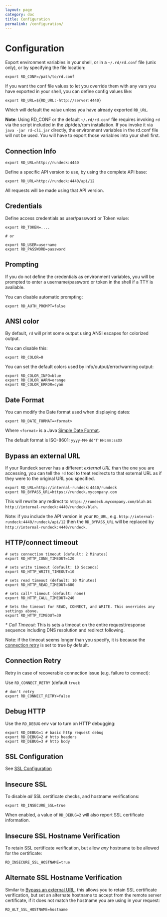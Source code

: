 ```yaml
---
layout: page
category: doc
title: Configuration
permalink: /configuration/
---
```


# Configuration

Export environment variables in your shell, or in a `~/.rd/rd.conf`
file (unix only), or by specifying the file location:

    export RD_CONF=/path/to/rd.conf

If you want the conf file values to let you override them with any vars
you have exported in your shell, you can define config values like:

    export RD_URL=${RD_URL:-http://server:4440}

Which will default the value unless you have already exported `RD_URL`.

**Note**: Using RD_CONF or the default `~/.rd/rd.conf` file requires invoking `rd` via the script included in the zip/deb/rpm installation.  If you invoke it via `java -jar rd-cli.jar` directly, the environment variables in the rd.conf file will not be used.  You will have to export those variables into your shell first.

## Connection Info

	export RD_URL=http://rundeck:4440

Define a specific API version to use, by using the complete API base:

	export RD_URL=http://rundeck:4440/api/12

All requests will be made using that API version.

## Credentials

Define access credentials as user/password or Token value:

	export RD_TOKEN=....

	# or

	export RD_USER=username
	export RD_PASSWORD=password

## Prompting

If you do not define the credentials as environment variables,
you will be prompted to enter a username/password or token in
the shell if a TTY is avaliable.

You can disable automatic prompting:

    export RD_AUTH_PROMPT=false


## ANSI color

By default, `rd` will print some output using ANSI escapes for colorized output.

You can disable this:

    export RD_COLOR=0

You can set the default colors used by info/output/error/warning output:

    export RD_COLOR_INFO=blue
    export RD_COLOR_WARN=orange
    export RD_COLOR_ERROR=cyan

## Date Format

You can modify the Date format used when displaying dates:

	export RD_DATE_FORMAT=<format>

Where `<format>` is a Java [Simple Date Format][].

The default format is ISO-8601: `yyyy-MM-dd'T'HH:mm:ssXX`

[Simple Date Format]: https://docs.oracle.com/javase/7/docs/api/java/text/SimpleDateFormat.html

## Bypass an external URL

If your Rundeck server has a different *external URL* than the one you are accessing,
you can tell the `rd` tool to treat redirects to that external URL as
if they were to the original URL you specified.

	export RD_URL=http://internal-rundeck:4440/rundeck
	export RD_BYPASS_URL=https://rundeck.mycompany.com

This will rewrite any redirect to `https://rundeck.mycompany.com/blah`
as `http://internal-rundeck:4440/rundeck/blah`.

Note: if you include the API version in your `RD_URL`, e.g. `http://internal-rundeck:4440/rundeck/api/12` then
the `RD_BYPASS_URL` will be replaced by `http://internal-rundeck:4440/rundeck`.

## HTTP/connect timeout


    # sets connection timeout (default: 2 Minutes)
    export RD_HTTP_CONN_TIMEOUT=120
    
    # sets write timeout (default: 10 Seconds)
    export RD_HTTP_WRITE_TIMEOUT=10
    
    # sets read timeout (default: 10 Minutes)
    export RD_HTTP_READ_TIMEOUT=600
    
    # sets call* timeout (default: none)
    export RD_HTTP_CALL_TIMEOUT=240
    
    # Sets the timeout for READ, CONNECT, and WRITE. This overrides any settings above.
    export RD_HTTP_TIMEOUT=30

*\* Call Timeout*: This is sets a timeout on the entire request/response sequence including DNS resolution and redirect following.

Note: if the timeout seems longer than you specify, it is because the [connection retry](#connection-retry) is set to true
by default.

## Connection Retry

Retry in case of recoverable connection issue (e.g. failure to connect):

Use `RD_CONNECT_RETRY` (default `true`):

	# don't retry
	export RD_CONNECT_RETRY=false

## Debug HTTP

Use the `RD_DEBUG` env var to turn on HTTP debugging:

	export RD_DEBUG=1 # basic http request debug
	export RD_DEBUG=2 # http headers
	export RD_DEBUG=3 # http body

## SSL Configuration

See [SSL Configuration]({{site.url}}{{site.baseurl}}/configuration/ssl/)

## Insecure SSL

To disable *all* SSL certificate checks, and hostname verifications:

    export RD_INSECURE_SSL=true

When enabled, a value of `RD_DEBUG=2` will also report SSL certificate
information.

## Insecure SSL Hostname Verification

To retain SSL certificate verification, but allow *any* hostname to be
allowed for the certificate:

    RD_INSECURE_SSL_HOSTNAME=true

## Alternate SSL Hostname Verification

Similar to [Bypass an external URL](#bypass-an-external-url), this
allows you to retain SSL certificate verification, but set an
alternate hostname to accept from the remote server certificate, if
it does not match the hostname you are using in your request:

    RD_ALT_SSL_HOSTNAME=hostname
